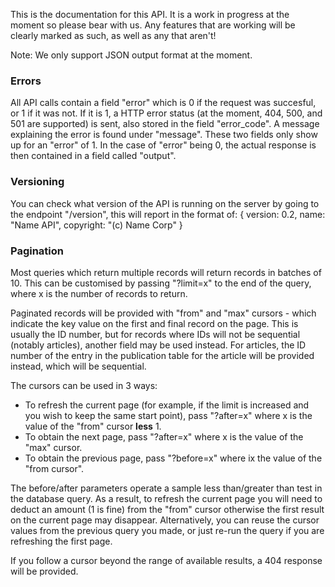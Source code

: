 This is the documentation for this API. It is a work in progress at the moment so please bear with us. Any features that are working will be clearly marked as such, as well as any that aren't!

Note: We only support JSON output format at the moment.

### Errors

All API calls contain a field "error" which is 0 if the request was succesful, or 1 if it was not. If it is 1, a HTTP error status (at the moment, 404, 500, and 501 are supported) is sent, also stored in the field "error_code". A message explaining the error is found under "message". These two fields only show up for an "error" of 1. In the case of "error" being 0, the actual response is then contained in a field called "output".

### Versioning

You can check what version of the API is running on the server by going to the endpoint "/version", this will report in the format of:
    {
        version: 0.2,
        name: "Name API",
        copyright: "(c) Name Corp"
    }

### Pagination

Most queries which return multiple records will return records in batches of 10. This can be customised by passing "?limit=x" to the end of the query, where x is the number of records to return.

Paginated records will be provided with "from" and "max" cursors - which indicate the key value on the first and final record on the page. This is usually the ID number, but for records where IDs will not be sequential (notably articles), another field may be used instead. For articles, the ID number of the entry in the publication table for the article will be provided instead, which will be sequential.

The cursors can be used in 3 ways:

* To refresh the current page (for example, if the limit is increased and you wish to keep the same start point), pass "?after=x" where x is the value of the "from" cursor **less** 1.
* To obtain the next page, pass "?after=x" where x is the value of the "max" cursor.
* To obtain the previous page, pass "?before=x" where ix the value of the "from cursor".

The before/after parameters operate a sample less than/greater than test in the database query. As a result, to refresh the current page you will need to deduct an amount (1 is fine) from the "from" cursor otherwise the first result on the current page may disappear. Alternatively, you can reuse the cursor values from the previous query you made, or just re-run the query if you are refreshing the first page.

If you follow a cursor beyond the range of available results, a 404 response will be provided.